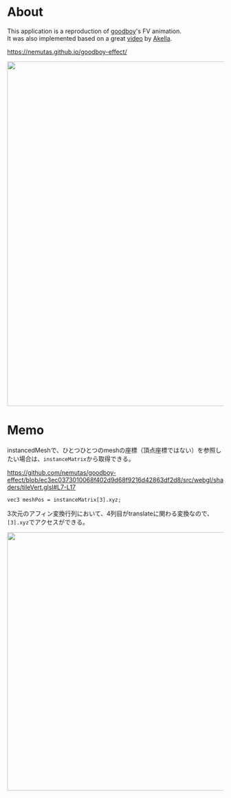 # About
This application is a reproduction of [goodboy](https://www.goodboydigital.com/)'s FV animation.<br>
It was also implemented based on a great [video](https://www.youtube.com/watch?v=0Zji936v3yg&t) by [Akella](https://twitter.com/akella).

https://nemutas.github.io/goodboy-effect/

<img src='https://user-images.githubusercontent.com/46724121/215156598-5e09068b-7f7c-4713-9dc3-ddcd29e16c26.png' width='800' />

# Memo
instancedMeshで、ひとつひとつのmeshの座標（頂点座標ではない）を参照したい場合は、`instanceMatrix`から取得できる。

https://github.com/nemutas/goodboy-effect/blob/ec3ec0373010068f402d9d68f9216d42863df2d8/src/webgl/shaders/tileVert.glsl#L7-L17

```
vec3 meshPos = instanceMatrix[3].xyz;
```
3次元のアフィン変換行列において、4列目がtranslateに関わる変換なので、`[3].xyz`でアクセスができる。

<img src='https://user-images.githubusercontent.com/46724121/215261792-d3dabb21-c9f9-4edd-ac7d-714c55190ba4.jpg' width='600' />
